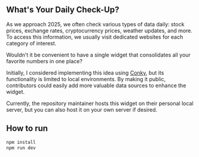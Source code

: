 ## What's Your Daily Check-Up?
As we approach 2025, we often check various types of data daily: stock prices, exchange rates, cryptocurrency prices, weather updates, and more. To access this information, we usually visit dedicated websites for each category of interest.

Wouldn't it be convenient to have a single widget that consolidates all your favorite numbers in one place?

Initially, I considered implementing this idea using [Conky](https://github.com/brndnmtthws/conky), but its functionality is limited to local environments. By making it public, contributors could easily add more valuable data sources to enhance the widget.

Currently, the repository maintainer hosts this widget on their personal local server, but you can also host it on your own server if desired.

## How to run

```bash
npm install
npm run dev
```


